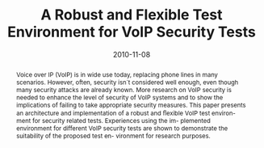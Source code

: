 ---
abstract: Voice over IP (VoIP) is in wide use today, replacing  phone lines in many
  scenarios. However, often, security  isn´t considered well enough, even though many
  security  attacks are already known. More research on VoIP security  is needed to
  enhance the level of security of VoIP systems  and to show the implications of failing
  to take appropriate  security measures. This paper presents an architecture and  implementation
  of a robust and &#64258;exible VoIP test environ-  ment for security related tests.
  Experiences using the im-  plemented environment for different VoIP security tests
  are  shown to demonstrate the suitability of the proposed test en-  vironment for
  research purposes.
authors:
- Maximilian Ronniger
- Florian Fankhauser
- Christian Schanes
- Thomas Grechenig
date: '2010-11-08'
featured: false
links:
- name: Publik
  url: https://publik.tuwien.ac.at/showentry.php?ID=193437&lang=2
publication_types:
- '1'
publishDate: '2010-11-08'
title: A Robust and Flexible Test Environment for VoIP Security Tests
url_pdf: ''
---